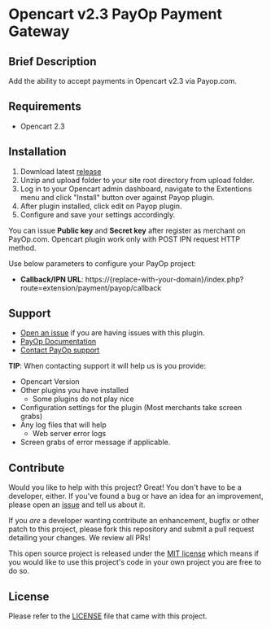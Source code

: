 Opencart v2.3 PayOp Payment Gateway
=====================

## Brief Description

Add the ability to accept payments in Opencart v2.3 via Payop.com.

## Requirements

-  Opencart 2.3


## Installation
 1. Download latest [release](https://github.com/Payop/opencart-v3-plugin/releases)
 2. Unzip and upload folder to your site root directory from upload folder.   
 2. Log in to your Opencart admin dashboard, navigate to the Extentions menu and click "Install" button over against Payop plugin.
 4. After plugin installed, click edit on Payop plugin.
 5. Configure and save your settings accordingly.

You can issue  **Public key** and **Secret key** after register as merchant on PayOp.com.
Opencart plugin work only with POST IPN request HTTP method.

Use below parameters to configure your PayOp project:
* **Callback/IPN URL**: https://{replace-with-your-domain}/index.php?route=extension/payment/payop/callback

## Support

* [Open an issue](https://github.com/Payop/opencart-v3-plugin/issues) if you are having issues with this plugin.
* [PayOp Documentation](https://payop.com/en/documentation/common/)
* [Contact PayOp support](https://payop.com/en/contact-us/)
  
**TIP**: When contacting support it will help us is you provide:

* Opencart Version
* Other plugins you have installed
  * Some plugins do not play nice
* Configuration settings for the plugin (Most merchants take screen grabs)
* Any log files that will help
  * Web server error logs
* Screen grabs of error message if applicable.

## Contribute

Would you like to help with this project?  Great!  You don't have to be a developer, either.
If you've found a bug or have an idea for an improvement, please open an
[issue](https://github.com/Payop/opencart-v3-plugin/issues) and tell us about it.

If you *are* a developer wanting contribute an enhancement, bugfix or other patch to this project,
please fork this repository and submit a pull request detailing your changes.  We review all PRs!

This open source project is released under the [MIT license](http://opensource.org/licenses/MIT)
which means if you would like to use this project's code in your own project you are free to do so.


## License

Please refer to the 
[LICENSE](https://github.com/Payop/opencart-v3-plugin/blob/master/LICENSE)
file that came with this project.
